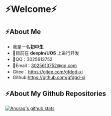 # ⚡Welcome⚡
## ⚡About Me
- 我是一名**初中生**
- 💽目前在 **deepin/UOS** 上进行开发
- 💬QQ：3025613752
- 📧Email：3025613752@qq.com
- Gitee：https://gitee.com/gfdgd-xi
- Github:https://github.com/gfdgd-xi

## ⚡About My Github Repositories
[![Anurag's github stats](https://github-readme-stats.vercel.app/api?username=gfdgd-xi&theme=dark)](https://github.com/gfdgd-xi)

